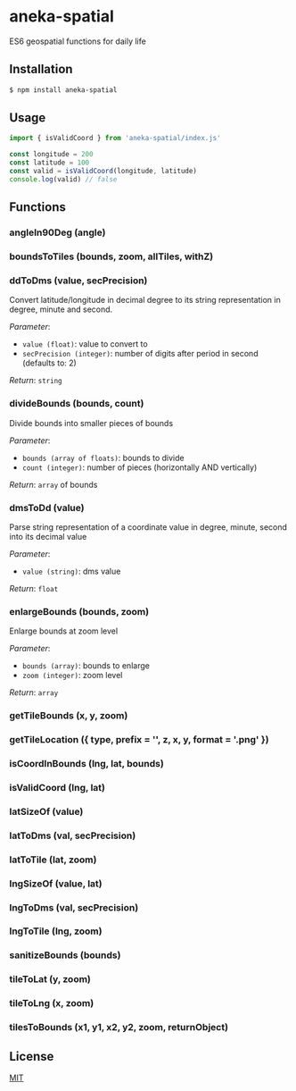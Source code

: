# aneka-spatial

ES6 geospatial functions for daily life

## Installation

```bash
$ npm install aneka-spatial
```

## Usage

```javascript
import { isValidCoord } from 'aneka-spatial/index.js'

const longitude = 200
const latitude = 100
const valid = isValidCoord(longitude, latitude)
console.log(valid) // false

```

## Functions

### angleIn90Deg (angle)

### boundsToTiles (bounds, zoom, allTiles, withZ)

### ddToDms (value, secPrecision)

Convert latitude/longitude in decimal degree to its string representation in degree, minute and second.

*Parameter*:
  - ```value (float)```: value to convert to
  - ```secPrecision (integer)```: number of digits after period in second (defaults to: 2)

*Return*: ```string```

### divideBounds (bounds, count)

Divide bounds into smaller pieces of bounds

*Parameter*:
  - ```bounds (array of floats)```: bounds to divide
  - ```count (integer)```: number of pieces (horizontally AND vertically)

*Return*: ```array``` of bounds

### dmsToDd (value)

Parse string representation of a coordinate value in degree, minute, second into its decimal value

*Parameter*:
  - ```value (string)```: dms value

*Return*: ```float```

### enlargeBounds (bounds, zoom)

Enlarge bounds at zoom level

*Parameter*:
  - ```bounds (array)```: bounds to enlarge
  - ```zoom (integer)```: zoom level

*Return*: ```array```

### getTileBounds (x, y, zoom)

### getTileLocation ({ type, prefix = '', z, x, y, format = '.png' })

### isCoordInBounds (lng, lat, bounds)

### isValidCoord (lng, lat)

### latSizeOf (value)

### latToDms (val, secPrecision)

### latToTile (lat, zoom)

### lngSizeOf (value, lat)

### lngToDms (val, secPrecision)

### lngToTile (lng, zoom)

### sanitizeBounds (bounds)

### tileToLat (y, zoom)

### tileToLng (x, zoom)

### tilesToBounds (x1, y1, x2, y2, zoom, returnObject)

## License
[MIT](LICENSE)